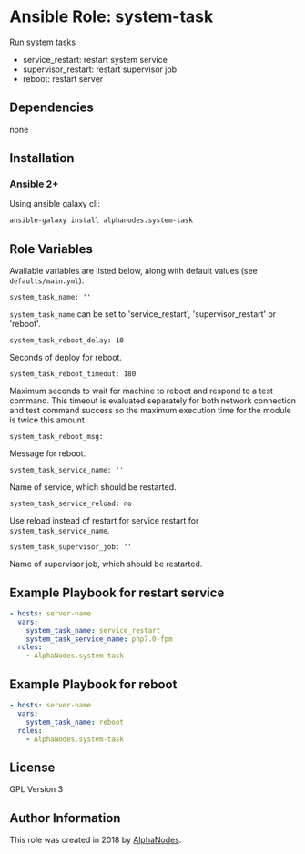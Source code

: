# Ansible Role: system-task

Run system tasks

- service_restart: restart system service
- supervisor_restart: restart supervisor job
- reboot: restart server

## Dependencies

  none

## Installation

### Ansible 2+

Using ansible galaxy cli:

```bash
ansible-galaxy install alphanodes.system-task
```

## Role Variables

Available variables are listed below, along with default values (see `defaults/main.yml`):

```
system_task_name: ''
```

`system_task_name` can be set to 'service_restart', 'supervisor_restart' or 'reboot'.


```
system_task_reboot_delay: 10
```

Seconds of deploy for reboot.


```
system_task_reboot_timeout: 180
```

Maximum seconds to wait for machine to reboot and respond to a test command.
This timeout is evaluated separately for both network connection and test command success so the maximum execution time for the module is twice this amount.


```
system_task_reboot_msg:
```

Message for reboot.


```
system_task_service_name: ''
```

Name of service, which should be restarted.


```
system_task_service_reload: no
```

Use reload instead of restart for service restart for `system_task_service_name`.


```
system_task_supervisor_job: ''
```

Name of supervisor job, which should be restarted.


## Example Playbook for restart service

```yaml
- hosts: server-name
  vars:
    system_task_name: service_restart
    system_task_service_name: php7.0-fpm
  roles:
    - AlphaNodes.system-task
```

## Example Playbook for reboot

```yaml
- hosts: server-name
  vars:
    system_task_name: reboot
  roles:
    - AlphaNodes.system-task
```

## License

GPL Version 3

## Author Information

This role was created in 2018 by [AlphaNodes](https://alphanodes.com/).
